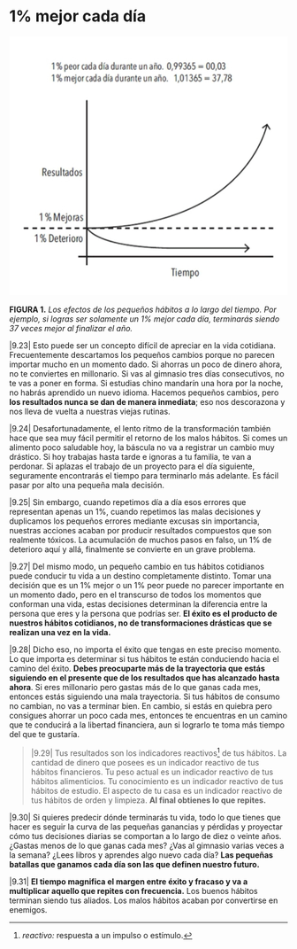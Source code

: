 # 1% mejor cada día

![FIGURA 1. Los efectos de los pequeños hábitos a lo largo del tiempo. Por ejemplo, si logras ser solamente un 1% mejor cada día, terminarás siendo 37 veces mejor al finalizar el año.](./attachments/images/efectos-de-los-pequenos-habitos-a-lo-largo-del-tiempo.jpg)

**FIGURA 1.** *Los efectos de los pequeños hábitos a lo largo del tiempo. Por ejemplo, si logras ser solamente un 1% mejor cada día, terminarás siendo 37 veces mejor al finalizar el año.*

|9.23| Esto puede ser un concepto difícil de apreciar en la vida cotidiana. Frecuentemente descartamos los pequeños cambios porque no parecen importar mucho en un momento dado. Si ahorras un poco de dinero ahora, no te conviertes en millonario. Si vas al gimnasio tres días consecutivos, no te vas a poner en forma. Si estudias chino mandarín una hora por la noche, no habrás aprendido un nuevo idioma. Hacemos pequeños cambios, pero **los resultados nunca se dan de manera inmediata**; eso nos descorazona y nos lleva de vuelta a nuestras viejas rutinas.

|9.24| Desafortunadamente, el lento ritmo de la transformación también hace que sea muy fácil permitir el retorno de los malos hábitos. Si comes un alimento poco saludable hoy, la báscula no va a registrar un cambio muy drástico. Si hoy trabajas hasta tarde e ignoras a tu familia, te van a perdonar. Si aplazas el trabajo de un proyecto para el día siguiente, seguramente encontrarás el tiempo para terminarlo más adelante. Es fácil pasar por alto una pequeña mala decisión.

|9.25| Sin embargo, cuando repetimos día a día esos errores que representan apenas un 1%, cuando repetimos las malas decisiones y duplicamos los pequeños errores mediante excusas sin importancia, nuestras acciones acaban por producir resultados compuestos que son realmente tóxicos. La acumulación de muchos pasos en falso, un 1% de deterioro aquí y allá, finalmente se convierte en un grave problema.

|9.27| Del mismo modo, un pequeño cambio en tus hábitos cotidianos puede conducir tu vida a un destino completamente distinto. Tomar una decisión que es un 1% mejor o un 1% peor puede no parecer importante en un momento dado, pero en el transcurso de todos los momentos que conforman una vida, estas decisiones determinan la diferencia entre la persona que eres y la persona que podrías ser. **El éxito es el producto de nuestros hábitos cotidianos, no de transformaciones drásticas que se realizan una vez en la vida.**

|9.28| Dicho eso, no importa el éxito que tengas en este preciso momento. Lo que importa es determinar si tus hábitos te están conduciendo hacia el camino del éxito. **Debes preocuparte más de la trayectoria que estás siguiendo en el presente que de los resultados que has alcanzado hasta ahora**. Si eres millonario pero gastas más de lo que ganas cada mes, entonces estás siguiendo una mala trayectoria. Si tus hábitos de consumo no cambian, no vas a terminar bien. En cambio, si estás en quiebra pero consigues ahorrar un poco cada mes, entonces te encuentras en un camino que te conducirá a la libertad financiera, aun si lograrlo te toma más tiempo del que te gustaría.

> |9.29| Tus resultados son los indicadores reactivos[^1] de tus hábitos. La cantidad de dinero que posees es un indicador reactivo de tus hábitos financieros. Tu peso actual es un indicador reactivo de tus hábitos alimenticios. Tu conocimiento es un indicador reactivo de tus hábitos de estudio. El aspecto de tu casa es un indicador reactivo de tus hábitos de orden y limpieza. **Al final obtienes lo que repites.**

|9.30| Si quieres predecir dónde terminarás tu vida, todo lo que tienes que hacer es seguir la curva de las pequeñas ganancias y pérdidas y proyectar cómo tus decisiones diarias se comportan a lo largo de diez o veinte años. ¿Gastas menos de lo que ganas cada mes? ¿Vas al gimnasio varias veces a la semana? ¿Lees libros y aprendes algo nuevo cada día? **Las pequeñas batallas que ganamos cada día son las que definen nuestro futuro.**

|9.31| **El tiempo magnifica el margen entre éxito y fracaso y va a multiplicar aquello que repites con frecuencia.** Los buenos hábitos terminan siendo tus aliados. Los malos hábitos acaban por convertirse en enemigos.

[^1]: *reactivo:* respuesta a un impulso o estímulo.
